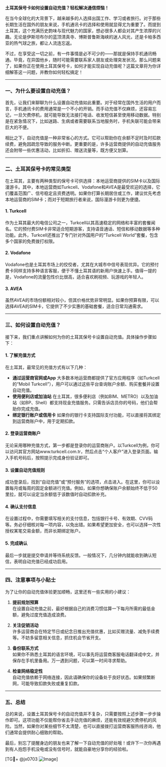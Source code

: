 **土耳其保号卡如何设置自动充值？轻松解决通信烦恼！**

在当今全球化的大背景下，越来越多的人选择出国工作、学习或者旅行。对于那些长期生活在国外的朋友来说，手机通讯卡的选择和使用就显得尤为重要了。而提到土耳其，这个充满历史韵味与现代魅力的国家，想必很多人都会对其产生浓厚的兴趣。无论是伊斯坦布尔的蓝顶清真寺、博斯普鲁斯海峡的迷人风光，还是卡帕多西亚的热气球之旅，都让人流连忘返。

不过，在享受这一切之前，有一件事情是必不可少的——那就是保持手机通讯畅通。毕竟，在异国他乡，随时可能需要联系家人朋友或处理突发状况。那么问题来了，如果你正在使用土耳其保号卡，如何才能实现自动充值呢？这篇文章将为你详细解答这一问题，并教你如何轻松搞定！

---

### **一、为什么要设置自动充值？**

首先，让我们来聊聊为什么设置自动充值如此重要。对于经常在国外生活的用户而言，手机通讯卡的费用通常是一个不小的开销。而手动充值不仅麻烦，还容易忘记，一旦欠费停机，就可能导致无法接打电话、收发短信甚至使用移动数据。特别是在紧急情况下，比如迷路、生病或者需要联系当地服务时，手机失联可能会带来巨大的不便。

相比之下，自动充值是一种非常省心的方式。它可以帮助你在余额不足时及时扣款续费，避免因疏忽导致的服务中断。更重要的是，许多运营商提供的自动充值服务还会附带一些优惠活动，比如折扣、赠送流量等，既方便又划算。

---

### **二、土耳其保号卡的常见类型**

在土耳其，主要有两种类型的保号卡可供选择：本地运营商提供的SIM卡以及国际漫游卡。其中，本地运营商如Turkcell、Vodafone和AVEA是最受欢迎的选择，它们覆盖范围广、信号稳定且资费透明。如果你打算长期居住或工作，建议优先考虑本地运营商的SIM卡；而对于短期旅行者来说，国际漫游卡则更为便捷。

#### **1. Turkcell**
作为土耳其最大的电信公司之一，Turkcell以其高速稳定的网络和丰富的套餐闻名。它的预付费SIM卡非常适合短期游客，支持语音通话、短信和移动数据等多种功能。此外，Turkcell还推出了专门针对外国用户的“Turkcell World”套餐，包含多个国家的免费拨打权限。

#### **2. Vodafone**
Vodafone也是土耳其市场上的佼佼者，尤其在大城市中信号表现优异。它的预付费卡同样支持多种语言客服，便于不懂土耳其语的新用户快速上手。值得一提的是，Vodafone的流量包性价比很高，适合喜欢刷视频、玩游戏的年轻人。

#### **3. AVEA**
虽然AVEA的市场份额相对较小，但其价格优势非常明显。如果你预算有限，可以选择AVEA的SIM卡，它提供了不少实惠的基础套餐，适合日常沟通需求。

---

### **三、如何设置自动充值？**

接下来，我们重点讲解如何为你的土耳其保号卡设置自动充值。具体操作步骤如下：

#### **1. 了解充值方式**
在土耳其，最常见的充值方式有以下几种：
- **通过运营商官网或App**
  大多数本地运营商都提供了官方应用程序（如Turkcell的“Mobil Turkcell”），用户可以通过这些平台查询账户余额、购买套餐并设置自动充值。
- **使用便利店或加油站**
  在土耳其，很多便利店（例如BIM、METRO）以及加油站（如BP、Shell）都支持现金充值服务。只需告诉店员你的号码，他们会帮助你完成充值。
- **绑定银行账户或信用卡**
  如果你的银行卡支持国际支付功能，可以直接将其绑定到运营商账户中，用于定期扣款。

#### **2. 登录运营商账户**
无论采用哪种充值方式，第一步都是登录你的运营商账户。以Turkcell为例，你可以访问其官方网站www.turkcell.com.tr，然后点击“个人客户”进入登录页面。输入手机号码后，按照提示完成身份验证即可。

#### **3. 设置自动充值规则**
成功登录后，找到“自动充值”或“预付服务”的选项，点击进入。在这里，你可以设置每月或每周的固定金额进行充值。例如，如果你想确保账户余额始终不低于50里拉，就可以设定当余额低于该数值时自动扣款补充。

#### **4. 确认支付信息**
在设置过程中，你需要填写相关的支付信息，包括银行卡号、有效期、CVV码等。务必仔细核对每一项内容，以免出错。如果希望更加安全，也可以选择一次性授权某笔交易金额，而非长期绑定账户。

#### **5. 完成确认**
最后一步就是提交申请并等待系统反馈。一般情况下，几分钟内就能收到确认短信，表明自动充值已经成功启用。

---

### **四、注意事项与小贴士**

为了让你的自动充值体验更加顺畅，这里还有一些实用的小建议：

1. **提前规划预算**  
   在设置自动充值之前，最好根据自己的消费习惯估算一下每月所需的最低金额，避免过度充值造成浪费。

2. **关注促销活动**  
   许多运营商会在特定节日或纪念日推出充值优惠，比如买赠流量、减免手续费等。不妨多留意相关信息，抓住机会节省开支。

3. **备份联系方式**  
   如果你不熟悉土耳其的语言环境，可以事先将运营商客服电话翻译成中文，并保存在手机里备用。万一遇到问题，可以第一时间寻求帮助。

4. **检查网络稳定性**  
   自动充值依赖于网络连接，因此请确保你的设备处于良好状态。如果频繁断网，可能导致扣款失败或重复扣款。

---

### **五、总结**

总的来说，设置土耳其保号卡的自动充值并不复杂，只需要按照上述步骤一步步操作即可。这项功能不仅能帮你省去手动充值的麻烦，还能有效规避欠费停机的风险。当然，如果你对某些细节不太清楚，也可以直接拨打运营商客服热线咨询，他们通常会提供耐心细致的帮助。

最后，别忘了提醒身边的朋友也来了解一下自动充值的好处哦！或许下一次你再遇到有人抱怨手机没电或没有信号时，就能自豪地分享你的经验啦。

[TG💪+ @jx0703 ![Image](https://github.com/user-attachments/assets/dbca1d08-cadb-493c-b0ec-ad6f7a83f270)]